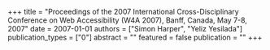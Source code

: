 +++
title = "Proceedings of the 2007 International Cross-Disciplinary Conference on Web Accessibility (W4A 2007), Banff, Canada, May 7-8, 2007"
date = 2007-01-01
authors = ["Simon Harper", "Yeliz Yesilada"]
publication_types = ["0"]
abstract = ""
featured = false
publication = ""
+++

